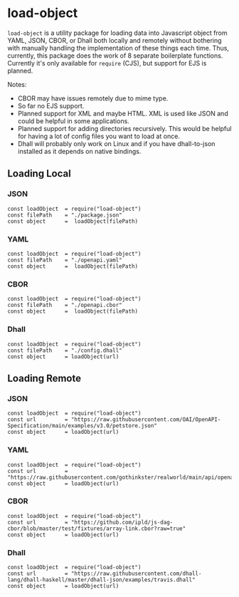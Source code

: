 # load-object

`load-object` is a utility package for loading data into Javascript object from YAML, JSON, CBOR, or Dhall both locally and remotely without bothering with manually handling the implementation of these things each time. Thus, currently, this package does the work of 8 separate boilerplate functions. Currently it's only available for `require` (CJS), but support for EJS is planned.

Notes:
- CBOR may have issues remotely due to mime type.
- So far no EJS support.
- Planned support for XML and maybe HTML. XML is used like JSON and could be helpful in some applications.
- Planned support for adding directories recursively. This would be helpful for having a lot of config files you want to load at once.
- Dhall will probably only work on Linux and if you have dhall-to-json installed as it depends on native bindings.

## Loading Local

### JSON
```node
const loadObject  = require("load-object")
const filePath    = "./package.json"
const object      =  loadObject(filePath)
```

### YAML
```node
const loadObject  = require("load-object")
const filePath    = "./openapi.yaml"
const object      =  loadObject(filePath)
```

### CBOR
```node
const loadObject  = require("load-object")
const filePath    = "./openapi.cbor"
const object      =  loadObject(filePath)
```

### Dhall
```node
const loadObject  = require("load-object")
const filePath    = "./config.dhall"
const object      = loadObject(url)
```

## Loading Remote

### JSON
```node
const loadObject  = require("load-object")
const url         = "https://raw.githubusercontent.com/OAI/OpenAPI-Specification/main/examples/v3.0/petstore.json"
const object      = loadObject(url)
```

### YAML
```node
const loadObject  = require("load-object")
const url         = "https://raw.githubusercontent.com/gothinkster/realworld/main/api/openapi.yml"
const object      = loadObject(url)
```

### CBOR
```node
const loadObject  = require("load-object")
const url         = "https://github.com/ipld/js-dag-cbor/blob/master/test/fixtures/array-link.cbor?raw=true"
const object      = loadObject(url)
```

### Dhall
```node
const loadObject  = require("load-object")
const url         = "https://raw.githubusercontent.com/dhall-lang/dhall-haskell/master/dhall-json/examples/travis.dhall"
const object      = loadObject(url)
```
